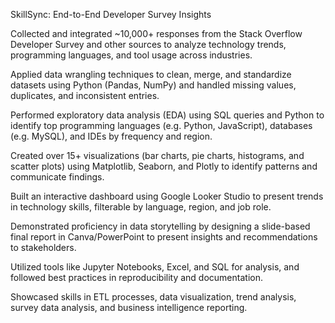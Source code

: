 SkillSync: End-to-End Developer Survey Insights

Collected and integrated ~10,000+ responses from the Stack Overflow Developer Survey and other sources to analyze technology trends, programming languages, and tool usage across industries.

Applied data wrangling techniques to clean, merge, and standardize datasets using Python (Pandas, NumPy) and handled missing values, duplicates, and inconsistent entries.

Performed exploratory data analysis (EDA) using SQL queries and Python to identify top programming languages (e.g. Python, JavaScript), databases (e.g. MySQL), and IDEs by frequency and region.

Created over 15+ visualizations (bar charts, pie charts, histograms, and scatter plots) using Matplotlib, Seaborn, and Plotly to identify patterns and communicate findings.

Built an interactive dashboard using Google Looker Studio to present trends in technology skills, filterable by language, region, and job role.

Demonstrated proficiency in data storytelling by designing a slide-based final report in Canva/PowerPoint to present insights and recommendations to stakeholders.

Utilized tools like Jupyter Notebooks, Excel, and SQL for analysis, and followed best practices in reproducibility and documentation.

Showcased skills in ETL processes, data visualization, trend analysis, survey data analysis, and business intelligence reporting.
